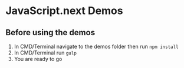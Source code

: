# JavaScript.next Demos

## Before using the demos
1. In CMD/Terminal navigate to the demos folder then run `npm install`
2. In CMD/Terminal run `gulp`
3. You are ready to go